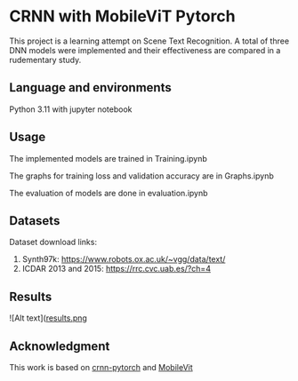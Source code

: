 # CRNN with MobileViT Pytorch 

This project is a learning attempt on Scene Text Recognition. A total of three DNN models were implemented and their effectiveness are compared in a rudementary study. 

## Language and environments 

Python 3.11 with jupyter notebook


## Usage

The implemented models are trained in Training.ipynb

The graphs for training loss and validation accuracy are in Graphs.ipynb

The evaluation of models are done in evaluation.ipynb
## Datasets

Dataset download links:
1. Synth97k: https://www.robots.ox.ac.uk/~vgg/data/text/
2. ICDAR 2013 and 2015: https://rrc.cvc.uab.es/?ch=4

## Results
![Alt text]([results.png](https://github.com/Jzliew/CRNN-with-MobileViT-Pytorch-/blob/main/results.PNG?raw=true "Title")



## Acknowledgment
This work is based on [crnn-pytorch](https://github.com/GitYCC/crnn-pytorch) and [MobileVit](https://arxiv.org/abs/2110.02178)


